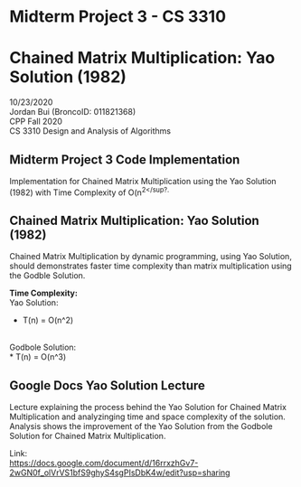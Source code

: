 # Midterm Project 3 - CS 3310
# Chained Matrix Multiplication: Yao Solution (1982)
10/23/2020<br>
Jordan Bui (BroncoID: 011821368)<br>
CPP Fall 2020<br>
CS 3310 Design and Analysis of Algorithms

Midterm Project 3 Code Implementation
-
Implementation for Chained Matrix Multiplication using the Yao Solution (1982) with Time Complexity of O(n<sup>2</sup?.

Chained Matrix Multiplication: Yao Solution (1982)
-
Chained Matrix Multiplication by dynamic programming, using Yao Solution, should demonstrates faster time complexity than matrix multiplication using the Godble Solution.

**Time Complexity:<br>**
Yao Solution:<br>
  * T(n) = O(n^2)
  <br>
Godbole Solution:<br>
  * T(n) = O(n^3)
  
Google Docs Yao Solution Lecture
-
Lecture explaining the process behind the Yao Solution for Chained Matrix Multiplication and analyzinging time and space complexity of the solution. Analysis shows the improvement of the Yao Solution from the Godbole Solution for Chained Matrix Multiplication.

Link:<br>
https://docs.google.com/document/d/16rrxzhGv7-2wGN0f_olVrVS1bfS9ghyS4sgPIsDbK4w/edit?usp=sharing


